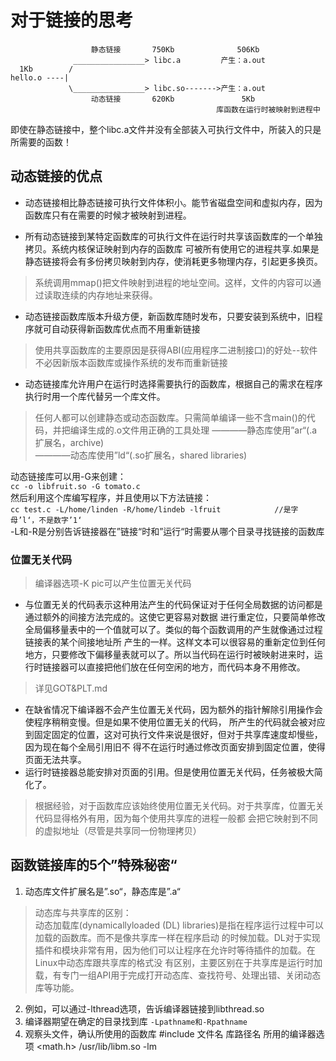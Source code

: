 # 对于链接的思考

                      静态链接       750Kb              506Kb
                  ________________> libc.a         产生：a.out             
      1Kb        /
    hello.o ----|                   
                 \________________> libc.so------->产生：a.out        
                      动态链接       620Kb               5Kb
                                                  库函数在运行时被映射到进程中
即使在静态链接中，整个libc.a文件并没有全部装入可执行文件中，所装入的只是所需要的函数！
## 动态链接的优点
* 动态链接相比静态链接可执行文件体积小。能节省磁盘空间和虚拟内存，因为函数库只有在需要的时候才被映射到进程。

* 所有动态链接到某特定函数库的可执行文件在运行时共享该函数库的一个单独拷贝。系统内核保证映射到内存的函数库
  可被所有使用它的进程共享.如果是静态链接将会有多份拷贝映射到内存，使消耗更多物理内存，引起更多换页。
>系统调用mmap()把文件映射到进程的地址空间。这样，文件的内容可以通过读取连续的内存地址来获得。

* 动态链接函数库版本升级方便，新函数库随时发布，只要安装到系统中，旧程序就可自动获得新函数库优点而不用重新链接
>使用共享函数库的主要原因是获得ABI(应用程序二进制接口)的好处--软件不必因新版本函数库或操作系统的发布而重新链接

* 动态链接库允许用户在运行时选择需要执行的函数库，根据自己的需求在程序执行时用一个库代替另一个库文件。
>任何人都可以创建静态或动态函数库。只需简单编译一些不含main()的代码，并把编译生成的.o文件用正确的工具处理
 ————静态库使用”ar“(.a扩展名，archive)<br/>————动态库使用”ld“(.so扩展名，shared libraries)
 
动态链接库可以用-G来创建：<br/>
`cc -o libfruit.so -G tomato.c`<br/>
然后利用这个库编写程序，并且使用以下方法链接：<br/>
`cc test.c -L/home/linden -R/home/lindeb -lfruit            //是字母’l‘，不是数字’1‘`<br/>
-L和-R是分别告诉链接器在”链接“时和”运行“时需要从哪个目录寻找链接的函数库<br/>
### 位置无关代码
>编译器选项-K pic可以产生位置无关代码<br/>
* 与位置无关的代码表示这种用法产生的代码保证对于任何全局数据的访问都是通过额外的间接方法完成的。这使它更容易对数据
 进行重定位，只要简单修改全局偏移量表中的一个值就可以了。类似的每个函数调用的产生就像通过过程链接表的某个间接地址所
 产生的一样。这样文本可以很容易的重新定位到任何地方，只要修改下偏移量表就可以了。所以当代码在运行时被映射进来时，运
 行时链接器可以直接把他们放在任何空闲的地方，而代码本身不用修改。
>详见GOT&PLT.md
* 在缺省情况下编译器不会产生位置无关代码，因为额外的指针解除引用操作会使程序稍稍变慢。但是如果不使用位置无关的代码，
 所产生的代码就会被对应到固定固定的位置，这对可执行文件来说是很好，但对于共享库速度却慢些，因为现在每个全局引用旧不
 得不在运行时通过修改页面安排到固定位置，使得页面无法共享。
* 运行时链接器总能安排对页面的引用。但是使用位置无关代码，任务被极大简化了。
>根据经验，对于函数库应该始终使用位置无关代码。对于共享库，位置无关代码显得格外有用，因为每个使用共享库的进程一般都
会把它映射到不同的虚拟地址（尽管是共享同一份物理拷贝）
## 函数链接库的5个”特殊秘密“
1. 动态库文件扩展名是”.so“，静态库是”.a“
>动态库与共享库的区别：<br/>
动态加载库(dynamicallyloaded (DL) libraries)是指在程序运行过程中可以加载的函数库。而不是像共享库一样在程序启动
的时候加载。DL对于实现插件和模块非常有用，因为他们可以让程序在允许时等待插件的加载。在Linux中动态库跟共享库的格式没
有区别，主要区别在于共享库是运行时加载，有专门一组API用于完成打开动态库、查找符号、处理出错、关闭动态库等功能。
2. 例如，可以通过-lthread选项，告诉编译器链接到libthread.so
3. 编译器期望在确定的目录找到库
`-Lpathname和-Rpathname`
4. 观察头文件，确认所使用的函数库
   #include 文件名               库路径名                所用的编译器选项
   <math.h>                 /usr/lib/libm.so                -lm

